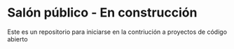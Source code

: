 # Salón público - En construcción
Este es un repositorio para iniciarse en la contriución a proyectos de código abierto
